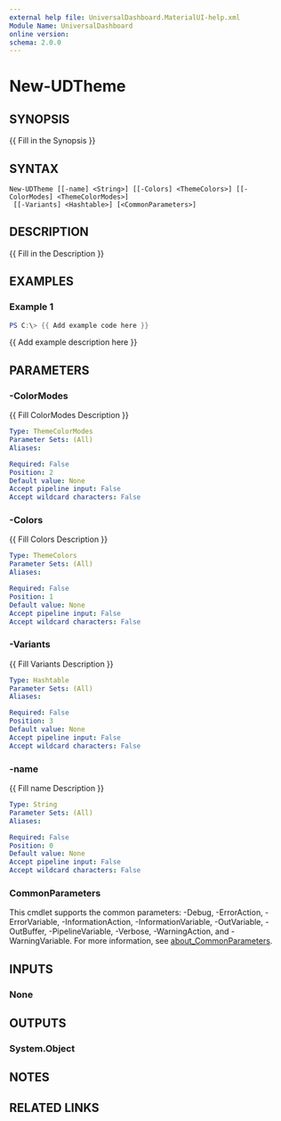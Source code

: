 ```yaml
---
external help file: UniversalDashboard.MaterialUI-help.xml
Module Name: UniversalDashboard
online version:
schema: 2.0.0
---
```


# New-UDTheme

## SYNOPSIS
{{ Fill in the Synopsis }}

## SYNTAX

```
New-UDTheme [[-name] <String>] [[-Colors] <ThemeColors>] [[-ColorModes] <ThemeColorModes>]
 [[-Variants] <Hashtable>] [<CommonParameters>]
```

## DESCRIPTION
{{ Fill in the Description }}

## EXAMPLES

### Example 1
```powershell
PS C:\> {{ Add example code here }}
```

{{ Add example description here }}

## PARAMETERS

### -ColorModes
{{ Fill ColorModes Description }}

```yaml
Type: ThemeColorModes
Parameter Sets: (All)
Aliases:

Required: False
Position: 2
Default value: None
Accept pipeline input: False
Accept wildcard characters: False
```

### -Colors
{{ Fill Colors Description }}

```yaml
Type: ThemeColors
Parameter Sets: (All)
Aliases:

Required: False
Position: 1
Default value: None
Accept pipeline input: False
Accept wildcard characters: False
```

### -Variants
{{ Fill Variants Description }}

```yaml
Type: Hashtable
Parameter Sets: (All)
Aliases:

Required: False
Position: 3
Default value: None
Accept pipeline input: False
Accept wildcard characters: False
```

### -name
{{ Fill name Description }}

```yaml
Type: String
Parameter Sets: (All)
Aliases:

Required: False
Position: 0
Default value: None
Accept pipeline input: False
Accept wildcard characters: False
```

### CommonParameters
This cmdlet supports the common parameters: -Debug, -ErrorAction, -ErrorVariable, -InformationAction, -InformationVariable, -OutVariable, -OutBuffer, -PipelineVariable, -Verbose, -WarningAction, and -WarningVariable. For more information, see [about_CommonParameters](http://go.microsoft.com/fwlink/?LinkID=113216).

## INPUTS

### None

## OUTPUTS

### System.Object
## NOTES

## RELATED LINKS
